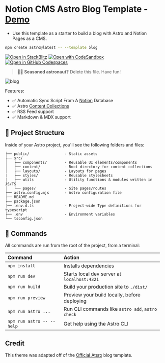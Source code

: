 # Notion CMS Astro Blog Template - [Demo](https://astro-blog.vercel.app/)


* Use this template as a starter to build a blog with Astro and Notion Pages as a CMS.


```sh
npm create astro@latest -- --template blog
```

[![Open in StackBlitz](https://developer.stackblitz.com/img/open_in_stackblitz.svg)](https://stackblitz.com/github/withastro/astro/tree/latest/examples/blog)
[![Open with CodeSandbox](https://assets.codesandbox.io/github/button-edit-lime.svg)](https://codesandbox.io/p/sandbox/github/withastro/astro/tree/latest/examples/blog)
[![Open in GitHub Codespaces](https://github.com/codespaces/badge.svg)](https://codespaces.new/withastro/astro?devcontainer_path=.devcontainer/blog/devcontainer.json)

> 🧑‍🚀 **Seasoned astronaut?** Delete this file. Have fun!

![blog](https://github.com/withastro/astro/assets/2244813/ff10799f-a816-4703-b967-c78997e8323d)

Features:

- ✅ Automatic Sync Script From A [Notion](https://notion.so) Database
- ✅ Astro [Content Collections](https://docs.astro.build/en/guides/content-collections/)
- ✅ RSS Feed support
- ✅ Markdown & MDX support

## 🚀 Project Structure

Inside of your Astro project, you'll see the following folders and files:

```text
├── public/                - Static assets
├── src/
│   ├── components/        - Reusable UI elements/components
│   ├── content/           - Root directory for content collections
│   ├── layouts/           - Layouts for pages
|   ├── styles/            - Reusable stylesheets
|   ├── utils              - Utility functions & modules written in JS/TS
│   └── pages/             - Site pages/routes
├── astro.config.mjs       - Astro configuration file
├── README.md
├── package.json
|── .env.d.ts              - Project-wide Type definitions for typescript
├── .env                   - Environment variables
└── tsconfig.json
```

## 🧞 Commands

All commands are run from the root of the project, from a terminal:

| Command                   | Action                                           |
| :------------------------ | :----------------------------------------------- |
| `npm install`             | Installs dependencies                            |
| `npm run dev`             | Starts local dev server at `localhost:4321`      |
| `npm run build`           | Build your production site to `./dist/`          |
| `npm run preview`         | Preview your build locally, before deploying     |
| `npm run astro ...`       | Run CLI commands like `astro add`, `astro check` |
| `npm run astro -- --help` | Get help using the Astro CLI                     |

## Credit

This theme was adapted off of the [Official Atsro](https://github.com/withastro/astro/tree/main/examples/blog) blog template.
